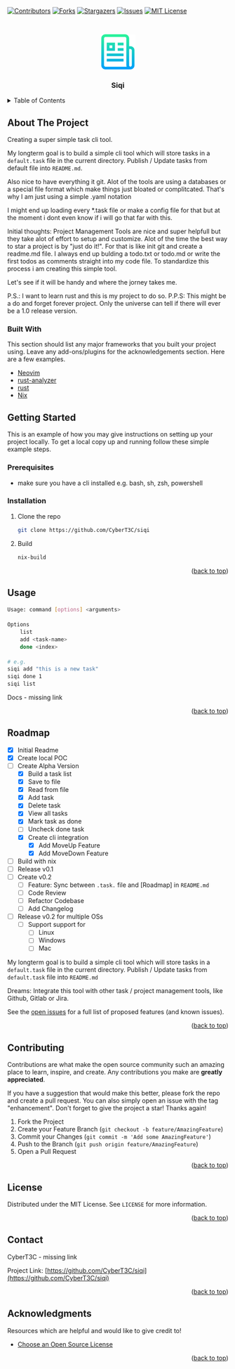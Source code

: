 <!-- PROJECT SHIELDS -->
<!--
*** I'm using markdown "reference style" links for readability.
*** Reference links are enclosed in brackets [ ] instead of parentheses ( ).
*** See the bottom of this document for the declaration of the reference variables
*** for contributors-url, forks-url, etc. This is an optional, concise syntax you may use.
*** https://www.markdownguide.org/basic-syntax/#reference-style-links
-->
[![Contributors][contributors-shield]][contributors-url]
[![Forks][forks-shield]][forks-url]
[![Stargazers][stars-shield]][stars-url]
[![Issues][issues-shield]][issues-url]
[![MIT License][license-shield]][license-url]

<!-- PROJECT LOGO -->
<br />
<p align="center">
  <a href="https://github.com/CyberT3C/siqi">
    <img src="images/logo.png" alt="Logo" width="80" height="80">
  </a>

  <h3 align="center">Siqi</h3>

</p>

<!-- TABLE OF CONTENTS -->
<details>
  <summary>Table of Contents</summary>
  <ol>
    <li>
      <a href="#about-the-project">About The Project</a>
      <ul>
        <li><a href="#built-with">Built With</a></li>
      </ul>
    </li>
    <li>
      <a href="#getting-started">Getting Started</a>
      <ul>
        <li><a href="#prerequisites">Prerequisites</a></li>
        <li><a href="#installation">Installation</a></li>
      </ul>
    </li>
    <li><a href="#usage">Usage</a></li>
    <li><a href="#roadmap">Roadmap</a></li>
    <li><a href="#contributing">Contributing</a></li>
    <li><a href="#license">License</a></li>
    <li><a href="#contact">Contact</a></li>
    <li><a href="#acknowledgments">Acknowledgments</a></li>
  </ol>
</details>


<!-- ABOUT THE PROJECT -->
## About The Project
Creating a super simple task cli tool.

My longterm goal is to build a simple cli tool which will store tasks in a `default.task` file in the current directory.
Publish / Update tasks from default file into `README.md`.

Also nice to have everything it git. Alot of the tools are using a databases or a special file format which make things just bloated or complitcated. That's why I am just using a simple .yaml notation

I might end up loading every *.task file or make a config file for that but at the moment i dont even know if i will go that far with this.


Initial thoughts: 
Project Management Tools are nice and super helpfull but they take alot of effort to setup and customize. Alot of the time the best way to star a project is by "just do it!". For that is like init git and create a readme.md file. I always end up bulding a todo.txt or todo.md or write the first todos as comments straight into my code file. To standardize this process i am creating this simple tool.

Let's see if it will be handy and where the jorney takes me.

P.S.: I want to learn rust and this is my project to do so.
P.P.S: This might be a do and forget forever project. Only the universe can tell if there will ever be a 1.0 release version.

### Built With

This section should list any major frameworks that you built your project using. Leave any add-ons/plugins for the acknowledgements section. Here are a few examples.
* [Neovim]()
* [rust-analyzer]()
* [rust]()
* [Nix]()


<!-- GETTING STARTED -->
## Getting Started

This is an example of how you may give instructions on setting up your project locally.
To get a local copy up and running follow these simple example steps.

### Prerequisites

* make sure you have a cli installed e.g. bash, sh, zsh, powershell

### Installation

1. Clone the repo
   ```sh
   git clone https://github.com/CyberT3C/siqi
   ```

2. Build
   ```sh
   nix-build
   ```

<p align="right">(<a href="#readme-top">back to top</a>)</p>

<!-- USAGE EXAMPLES -->
## Usage

```bash 
Usage: command [options] <arguments>

Options
    list
    add <task-name>
    done <index>

# e.g.
siqi add "this is a new task"
siqi done 1
siqi list
```

Docs - missing link

<p align="right">(<a href="#readme-top">back to top</a>)</p>

<!-- ROADMAP -->
## Roadmap
 
- [X] Initial Readme
- [X] Create local POC
- [ ] Create Alpha Version
    - [X] Build a task list 
    - [X] Save to file
    - [X] Read from file
    - [X] Add task
    - [X] Delete task
    - [X] View all tasks
    - [X] Mark task as done
    - [ ] Uncheck done task
    - [X] Create cli integration
        - [X] Add MoveUp Feature
        - [X] Add MoveDown Feature
- [ ] Build with nix
- [ ] Release v0.1
- [ ] Create v0.2
    - [ ] Feature: Sync between `.task.` file and [Roadmap] in `README.md`
    - [ ] Code Review
    - [ ] Refactor Codebase
    - [ ] Add Changelog
- [ ] Release v0.2 for multiple OSs
    - [ ] Support support for
        - [ ] Linux
        - [ ] Windows
        - [ ] Mac

My longterm goal is to build a simple cli tool which will store tasks in a `default.task` file in the current directory.
Publish / Update tasks from `default.task` file into `README.md`

Dreams: Integrate this tool with other task / project management tools, like Github, Gitlab or Jira.

See the [open issues](https://github.com/CyberT3C/siqi/issues) for a full list of proposed features (and known issues).

<p align="right">(<a href="#readme-top">back to top</a>)</p>

<!-- CONTRIBUTING -->
## Contributing

Contributions are what make the open source community such an amazing place to learn, inspire, and create. Any contributions you make are **greatly appreciated**.

If you have a suggestion that would make this better, please fork the repo and create a pull request. You can also simply open an issue with the tag "enhancement".
Don't forget to give the project a star! Thanks again!

1. Fork the Project
2. Create your Feature Branch (`git checkout -b feature/AmazingFeature`)
3. Commit your Changes (`git commit -m 'Add some AmazingFeature'`)
4. Push to the Branch (`git push origin feature/AmazingFeature`)
5. Open a Pull Request

<p align="right">(<a href="#readme-top">back to top</a>)</p>

<!-- LICENSE -->
## License

Distributed under the MIT License. See `LICENSE` for more information.

<p align="right">(<a href="#readme-top">back to top</a>)</p>

<!-- CONTACT -->
## Contact

CyberT3C - missing link

Project Link: [https://github.com/CyberT3C/siqi](https://github.com/CyberT3C/siqi)

<p align="right">(<a href="#readme-top">back to top</a>)</p>

<!-- ACKNOWLEDGMENTS -->
## Acknowledgments

Resources which are helpful and would like to give credit to!

* [Choose an Open Source License](https://choosealicense.com)

<p align="right">(<a href="#readme-top">back to top</a>)</p>



<!-- MARKDOWN LINKS & IMAGES -->
<!-- https://www.markdownguide.org/basic-syntax/#reference-style-links -->
[contributors-shield]: https://img.shields.io/github/contributors/CyberT3C/siqi.svg?style=for-the-badge
[contributors-url]: https://github.com/CyberT3C/siqi/graphs/contributors
[forks-shield]: https://img.shields.io/github/forks/CyberT3C/siqi.svg?style=for-the-badge
[forks-url]: https://github.com/CyberT3C/siqi/network/members
[stars-shield]: https://img.shields.io/github/stars/siqi.svg?style=for-the-badge
[stars-url]: https://github.com/CyberT3C/siqi/stargazers
[issues-shield]: https://img.shields.io/github/issues/CyberT3C/siqi.svg?style=for-the-badge
[issues-url]: https://github.com/CyberT3C/siqi/issues
[license-shield]: https://img.shields.io/github/license/CyberT3C/siqi.svg?style=for-the-badge
[license-url]: https://github.com/CyberT3C/siqi/blob/master/LICENSE.txt
[linkedin-shield]: https://img.shields.io/badge/-LinkedIn-black.svg?style=for-the-badge&logo=linkedin&colorB=555
[linkedin-url]: https://linkedin.com/in/CyberT3C
[product-screenshot]: images/screenshot.png
